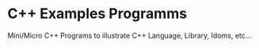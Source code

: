 # C++ Examples Programms

Mini/Micro C++ Programs to illustrate C++ Language, Library, Idoms, etc...
